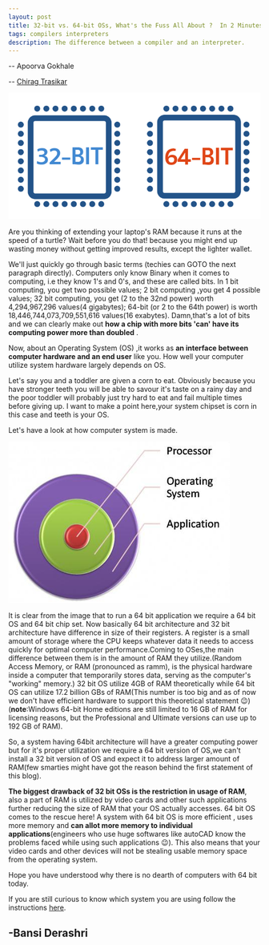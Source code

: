 ```yaml
---
layout: post
title: 32-bit vs. 64-bit OSs, What's the Fuss All About ?  In 2 Minutes
tags: compilers interpreters
description: The difference between a compiler and an interpreter.
---
```

 
-- Apoorva Gokhale

-- [Chirag Trasikar](https://github.com/chirag16)

<img src="/assets/posts/32bit_vs_64bit_OS/5bEGgqZEHBMf7k3njWLZgnnmqyqgjpqxrXMfYMkQW58TxggubXULsPhE55WVjigQy5fD16Qf4kiQQnjGz6qpEjjdhPqrmMPk.png" alt="32 bit vs 64 bit" /> 

Are you thinking of extending your laptop's RAM because it runs at the speed of a turtle? Wait before you do that! because you might end up wasting money without getting improved results, except the lighter wallet.

We'll just quickly go through basic terms (techies can GOTO the next paragraph directly). Computers only know Binary when it comes to computing, i.e they know 1's and 0's, and these are called bits. In 1 bit computing, you get two possible values; 2 bit computing ,you get 4 possible values; 32 bit computing, you get (2 to the 32nd power) worth 4,294,967,296 values(4 gigabytes); 64-bit (or 2 to the 64th power) is worth 18,446,744,073,709,551,616 values(16 exabytes). Damn,that's a lot of bits and we can clearly make out **how a chip with more bits 'can' have its computing power more than doubled** .

Now, about an Operating System (OS) ,it works as **an interface between computer hardware and an end user** like you. How well your computer utilize system hardware largely depends on OS.

Let's say you and a toddler are given a corn to eat. Obviously because you have stronger teeth you will be able to savour it's taste on a rainy day and the poor toddler will probably just try hard to eat and fail multiple times before giving up. I want to make a point here,your system chipset is corn in this case and teeth is your OS.


Let's have a look at how computer system is made.

<img src="/assets/posts/32bit_vs_64bit_OS/LPAbZ.jpg" alt="Overview">

It is clear from the image that to run a 64 bit application we require a 64 bit OS and 64 bit chip set. Now basically 64 bit architecture and 32 bit architecture have difference in size of their registers.  A register is a small amount of storage where the CPU keeps whatever data it needs to access quickly for optimal computer performance.Coming to OSes,the main difference between them is in the amount of RAM they utilize.(Random Access Memory, or RAM (pronounced as ramm), is the physical hardware inside a computer that temporarily stores data, serving as the computer's "working" memory.) 32 bit OS utilize 4GB of RAM theoretically while 64 bit OS can utilize 17.2 billion GBs of RAM(This number is too big and as of now we don't have efficient hardware to support this theoretical statement 😉)(**note**:Windows 64-bit Home editions are still limited to 16 GB of RAM for licensing reasons, but the Professional and Ultimate versions can use up to 192 GB of RAM).

So, a system having 64bit architecture will have a greater computing power but for it's proper utilization we require a 64 bit version of OS,we can't install a 32 bit version of OS and expect it to address larger amount of RAM(few smarties might have got the reason behind the first statement of this blog).

**The biggest drawback of 32 bit OSs is the restriction in usage of RAM**, also a part of RAM is utilized by video cards and other such applications further reducing the size of RAM that your OS actually accesses. 64 bit OS comes to the rescue here!
A system with 64 bit OS is more efficient , uses more memory and **can allot more memory to individual applications**(engineers who use huge softwares like autoCAD know the problems faced while using such applications 😉). This also means that your video cards and other devices will not be stealing usable memory space from the operating system.


Hope you have understood why there is no dearth of computers with 64 bit today.

If you are still curious to know which system you are using follow the instructions [here](https://support.microsoft.com/en-us/windows/32-bit-and-64-bit-windows-frequently-asked-questions-c6ca9541-8dce-4d48-0415-94a3faa2e13d).

## -Bansi Derashri
